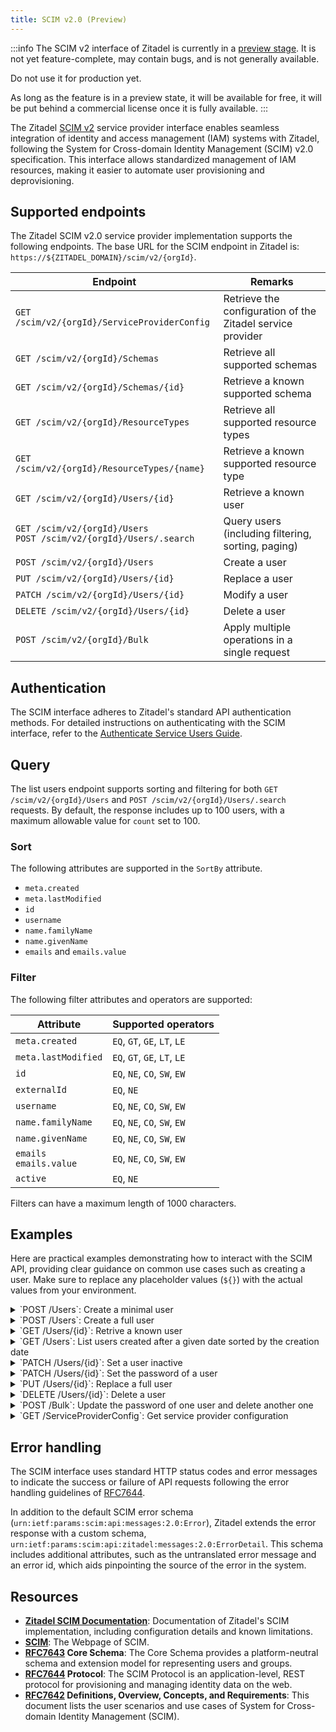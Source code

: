 ```yaml
---
title: SCIM v2.0 (Preview)
---
```


:::info
The SCIM v2 interface of Zitadel is currently in a [preview stage](/support/software-release-cycles-support#preview).
It is not yet feature-complete, may contain bugs, and is not generally available.

Do not use it for production yet.

As long as the feature is in a preview state, it will be available for free, it will be put behind a commercial license once it is fully available.
:::

The Zitadel [SCIM v2](https://scim.cloud/) service provider interface enables seamless integration of identity and
access management (IAM) systems with Zitadel,
following the System for Cross-domain Identity Management (SCIM) v2.0 specification.
This interface allows standardized management of IAM resources, making it easier to automate user provisioning and
deprovisioning.

## Supported endpoints

The Zitadel SCIM v2.0 service provider implementation supports the following endpoints.
The base URL for the SCIM endpoint in Zitadel is: `https://${ZITADEL_DOMAIN}/scim/v2/{orgId}`.

| Endpoint                                                                | Remarks                                                    |
|-------------------------------------------------------------------------|------------------------------------------------------------|
| `GET /scim/v2/{orgId}/ServiceProviderConfig`                            | Retrieve the configuration of the Zitadel service provider |
| `GET /scim/v2/{orgId}/Schemas`                                          | Retrieve all supported schemas                             |
| `GET /scim/v2/{orgId}/Schemas/{id}`                                     | Retrieve a known supported schema                          |
| `GET /scim/v2/{orgId}/ResourceTypes`                                    | Retrieve all supported resource types                      |
| `GET /scim/v2/{orgId}/ResourceTypes/{name}`                             | Retrieve a known supported resource type                   |
| `GET /scim/v2/{orgId}/Users/{id}`                                       | Retrieve a known user                                      |
| `GET /scim/v2/{orgId}/Users`<br />`POST /scim/v2/{orgId}/Users/.search` | Query users (including filtering, sorting, paging)         |
| `POST /scim/v2/{orgId}/Users`                                           | Create a user                                              |
| `PUT /scim/v2/{orgId}/Users/{id}`                                       | Replace a user                                             |
| `PATCH /scim/v2/{orgId}/Users/{id}`                                     | Modify a user                                              |
| `DELETE /scim/v2/{orgId}/Users/{id}`                                    | Delete a user                                              |
| `POST /scim/v2/{orgId}/Bulk`                                            | Apply multiple operations in a single request              |

## Authentication

The SCIM interface adheres to Zitadel's standard API authentication methods.
For detailed instructions on authenticating with the SCIM interface, refer to the [Authenticate Service Users Guide](/guides/integrate/service-users/authenticate-service-users).

## Query

The list users endpoint supports sorting and filtering for both `GET /scim/v2/{orgId}/Users` and `POST /scim/v2/{orgId}/Users/.search` requests.
By default, the response includes up to 100 users, with a maximum allowable value for `count` set to 100.

### Sort

The following attributes are supported in the `SortBy` attribute.

- `meta.created`
- `meta.lastModified`
- `id`
- `username`
- `name.familyName`
- `name.givenName`
- `emails` and `emails.value`

### Filter

The following filter attributes and operators are supported:

| Attribute                    | Supported operators          |
|------------------------------|------------------------------|
| `meta.created`               | `EQ`, `GT`, `GE`, `LT`, `LE` |
| `meta.lastModified`          | `EQ`, `GT`, `GE`, `LT`, `LE` |
| `id`                         | `EQ`, `NE`, `CO`, `SW`, `EW` |
| `externalId`                 | `EQ`, `NE`                   |
| `username`                   | `EQ`, `NE`, `CO`, `SW`, `EW` |
| `name.familyName`            | `EQ`, `NE`, `CO`, `SW`, `EW` |
| `name.givenName`             | `EQ`, `NE`, `CO`, `SW`, `EW` |
| `emails`<br />`emails.value` | `EQ`, `NE`, `CO`, `SW`, `EW` |
| `active`                     | `EQ`, `NE`                   |

Filters can have a maximum length of 1000 characters.

## Examples

Here are practical examples demonstrating how to interact with the SCIM API,
providing clear guidance on common use cases such as creating a user.
Make sure to replace any placeholder values (`${}`) with the actual values from your environment.

<details>
<summary>`POST /Users`: Create a minimal user</summary>

```bash
curl -X POST "https://${DOMAIN}/scim/v2/${ORG_ID}/Users" \
  -H 'Content-Type: application/scim+json' \
  -H 'Accept: application/scim+json' \
  -H "Authorization: Bearer ${ACCESS_TOKEN}" \
  --data-raw '
    {
      "schemas": ["urn:ietf:params:scim:schemas:core:2.0:User"],
      "userName": "john.doe",
      "name": {
        "familyName": "Doe",
        "givenName": "John"
      },
      "password": "Password1!",
      "emails": [
        {
          "value": "john.doe@example.com",
          "primary": true
        }
      ]
    }
  '
```

**Response (`201 Created`)**
```json
{
  "schemas": [
    "urn:ietf:params:scim:schemas:core:2.0:User"
  ],
  "meta": {
    "resourceType": "User",
    "created": "2025-01-27T15:30:27.651321Z",
    "lastModified": "2025-01-27T15:30:27.651321Z",
    "version": "2",
    "location": "https://${DOMAIN}/scim/v2/${ORG_ID}/Users/304499468865155777"
  },
  "id": "304499468865155777",
  "userName": "john.doe",
  "name": {
    "familyName": "Doe",
    "givenName": "John"
  },
  "preferredLanguage": "en",
  "emails": [
    {
      "value": "john.doe@example.com",
      "primary": true
    }
  ]
}
```

</details>
<details>
<summary>`POST /Users`: Create a full user</summary>

```bash
curl -X POST "https://${DOMAIN}/scim/v2/${ORG_ID}/Users" \
  -H 'Content-Type: application/scim+json' \
  -H 'Accept: application/scim+json' \
  -H "Authorization: Bearer ${ACCESS_TOKEN}" \
  --data-raw '
    {
      "schemas": ["urn:ietf:params:scim:schemas:core:2.0:User"],
      "externalId": "8d4b51c0-51bd-4386-ae17-79ce5fd36517",
      "userName": "john.doe@example.com",
      "name": {
        "formatted": "Mr. John J Doe, III",
        "familyName": "Doe",
        "givenName": "John",
        "middleName": "Jim",
        "honorificPrefix": "Mr.",
        "honorificSuffix": "III"
      },
      "displayName": "John Doe",
      "nickName": "Johnny",
      "profileUrl": "https://login.example.com/john.doe",
      "emails": [
        {
          "value": "john.doe@example.com",
          "type": "work",
          "primary": true
        }
      ],
      "addresses": [
        {
          "type": "work",
          "streetAddress": "100 Universal City Plaza",
          "locality": "Hollywood",
          "region": "CA",
          "postalCode": "91608",
          "country": "USA",
          "formatted": "100 Universal City Plaza\nHollywood, CA 91608 USA",
          "primary": true
        }
      ],
      "phoneNumbers": [
        {
          "value": "+1 555-555-5555",
          "type": "work",
          "primary": true
        }
      ],
      "ims": [
        {
          "value": "@j.doe",
          "type": "X"
        }
      ],
      "photos": [
        {
          "value": "https://photos.example.com/profilephoto/john.doe/F",
          "type": "photo"
        }
      ],
      "roles": [
        {
          "value": "user-admin",
          "display": "User administrator"
        }
      ],
      "entitlements": [
        {
          "value": "read-passports",
          "display": "Read Passports"
        }
      ],
      "userType": "Employee",
      "title": "Tour Guide",
      "preferredLanguage": "en-US",
      "locale": "en-US",
      "timezone": "America/Los_Angeles",
      "active": true,
      "password": "Password1!"
    }'
```

**Response (`201 Created`)**
```json
{
  "schemas": [
    "urn:ietf:params:scim:schemas:core:2.0:User"
  ],
  "meta": {
    "resourceType": "User",
    "created": "2025-01-27T15:31:47.84572Z",
    "lastModified": "2025-01-27T15:31:47.84572Z",
    "version": "16",
    "location": "https://localhost:8080/scim/v2/303879575732073153/Users/304499603368096449"
  },
  "id": "304499603368096449",
  "externalId": "8d4b51c0-51bd-4386-ae17-79ce5fd36517",
  "userName": "john.doe@example.com",
  "name": {
    "formatted": "John Doe",
    "familyName": "Doe",
    "givenName": "John",
    "middleName": "Jim",
    "honorificPrefix": "Mr.",
    "honorificSuffix": "III"
  },
  "displayName": "John Doe",
  "nickName": "Johnny",
  "profileUrl": "https://login.example.com/john.doe",
  "title": "Tour Guide",
  "preferredLanguage": "en-US",
  "locale": "en-US",
  "timezone": "America/Los_Angeles",
  "active": true,
  "emails": [
    {
      "value": "john.doe@example.com",
      "primary": true
    }
  ],
  "phoneNumbers": [
    {
      "value": "+15555555555",
      "primary": true
    }
  ],
  "ims": [
    {
      "value": "@j.doe",
      "type": "X"
    }
  ],
  "addresses": [
    {
      "type": "work",
      "streetAddress": "100 Universal City Plaza",
      "locality": "Hollywood",
      "region": "CA",
      "postalCode": "91608",
      "country": "USA",
      "formatted": "100 Universal City Plaza\nHollywood, CA 91608 USA",
      "primary": true
    }
  ],
  "photos": [
    {
      "value": "https://photos.example.com/profilephoto/john.doe/F",
      "type": "photo"
    }
  ],
  "entitlements": [
    {
      "value": "read-passports",
      "display": "Read Passports"
    }
  ],
  "roles": [
    {
      "value": "user-admin",
      "display": "User administrator"
    }
  ]
}
```

</details>
<details>
<summary>`GET /Users/{id}`: Retrive a known user</summary>

```bash
curl -G "https://${DOMAIN}/scim/v2/${ORG_ID}/Users/${USER_ID}" \
  -H 'Accept: application/scim+json' \
  -H "Authorization: Bearer ${ACCESS_TOKEN}"
```


**Response (`200 OK`)**
```json
{
  "schemas": [
    "urn:ietf:params:scim:schemas:core:2.0:User"
  ],
  "meta": {
    "resourceType": "User",
    "created": "2025-01-27T15:31:47.84572Z",
    "lastModified": "2025-01-27T15:31:47.84572Z",
    "version": "16",
    "location": "https://localhost:8080/scim/v2/303879575732073153/Users/304499603368096449"
  },
  "id": "304499603368096449",
  "externalId": "8d4b51c0-51bd-4386-ae17-79ce5fd36517",
  "userName": "john.doe@example.com",
  "name": {
    "formatted": "John Doe",
    "familyName": "Doe",
    "givenName": "John",
    "middleName": "Jim",
    "honorificPrefix": "Mr.",
    "honorificSuffix": "III"
  },
  "displayName": "John Doe",
  "nickName": "Johnny",
  "profileUrl": "https://login.example.com/john.doe",
  "title": "Tour Guide",
  "preferredLanguage": "en-US",
  "locale": "en-US",
  "timezone": "America/Los_Angeles",
  "active": true,
  "emails": [
    {
      "value": "john.doe@example.com",
      "primary": true
    }
  ],
  "phoneNumbers": [
    {
      "value": "+15555555555",
      "primary": true
    }
  ],
  "ims": [
    {
      "value": "@j.doe",
      "type": "X"
    }
  ],
  "addresses": [
    {
      "type": "work",
      "streetAddress": "100 Universal City Plaza",
      "locality": "Hollywood",
      "region": "CA",
      "postalCode": "91608",
      "country": "USA",
      "formatted": "100 Universal City Plaza\nHollywood, CA 91608 USA",
      "primary": true
    }
  ],
  "photos": [
    {
      "value": "https://photos.example.com/profilephoto/john.doe/F",
      "type": "photo"
    }
  ],
  "entitlements": [
    {
      "value": "read-passports",
      "display": "Read Passports"
    }
  ],
  "roles": [
    {
      "value": "user-admin",
      "display": "User administrator"
    }
  ]
}
```

</details>
<details>
<summary>`GET /Users`: List users created after a given date sorted by the creation date</summary>

```bash
curl -G "https://${DOMAIN}/scim/v2/${ORG_ID}/Users" \
  -H 'Accept: application/scim+json' \
  -H "Authorization: Bearer ${ACCESS_TOKEN}" \
  --data-urlencode "sortBy=meta.created" \
  --data-urlencode "sortOrder=descending" \
  --data-urlencode "filter=meta.created gt \"2025-01-24T09:22:35.695245Z\""
```

**Response (`200 OK`)**
```json
{
  "schemas": ["urn:ietf:params:scim:api:messages:2.0:ListResponse"],
  "itemsPerPage": 100,
  "totalResults": 1,
  "startIndex": 1,
  "Resources": [
    {
      "schemas": [
        "urn:ietf:params:scim:schemas:core:2.0:User"
      ],
      "meta": {
        "resourceType": "User",
        "created": "2025-01-27T15:31:47.84572Z",
        "lastModified": "2025-01-27T15:31:47.84572Z",
        "version": "3",
        "location": "https://localhost:8080/scim/v2/303879575732073153/Users/304499603368096449"
      },
      "id": "304499603368096449",
      "externalId": "8d4b51c0-51bd-4386-ae17-79ce5fd36517",
      "userName": "john.doe@example.com",
      "name": {
        "formatted": "John Doe",
        "familyName": "Doe",
        "givenName": "John",
        "middleName": "Jim",
        "honorificPrefix": "Mr.",
        "honorificSuffix": "III"
      },
      "displayName": "John Doe",
      "nickName": "Johnny",
      "profileUrl": "https://login.example.com/john.doe",
      "title": "Tour Guide",
      "preferredLanguage": "und",
      "locale": "en-US",
      "timezone": "America/Los_Angeles",
      "active": true,
      "emails": [
        {
          "value": "john.doe@example.com",
          "primary": true
        }
      ],
      "phoneNumbers": [
        {
          "value": "+15555555555",
          "primary": true
        }
      ],
      "ims": [
        {
          "value": "@j.doe",
          "type": "X"
        }
      ],
      "addresses": [
        {
          "type": "work",
          "streetAddress": "100 Universal City Plaza",
          "locality": "Hollywood",
          "region": "CA",
          "postalCode": "91608",
          "country": "USA",
          "formatted": "100 Universal City Plaza\nHollywood, CA 91608 USA",
          "primary": true
        }
      ],
      "photos": [
        {
          "value": "https://photos.example.com/profilephoto/john.doe/F",
          "type": "photo"
        }
      ],
      "entitlements": [
        {
          "value": "read-passports",
          "display": "Read Passports"
        }
      ],
      "roles": [
        {
          "value": "user-admin",
          "display": "User administrator"
        }
      ]
    }
  ]
}
```

</details>
<details>
<summary>`PATCH /Users/{id}`: Set a user inactive</summary>

```bash
curl -X PATCH "https://${DOMAIN}/scim/v2/${ORG_ID}/Users/${USER_ID}" \
  -H 'Content-Type: application/scim+json' \
  -H 'Accept: application/scim+json' \
  -H "Authorization: Bearer ${ACCESS_TOKEN}" \
  --data-raw '
    {
      "schemas": ["urn:ietf:params:scim:api:messages:2.0:PatchOp"],
      "Operations": [
        {
          "op": "replace",
          "path": "active",
          "value": false
        }
      ]
    }
  '
```

**Response**: `204 No Content`

</details>
<details>
<summary>`PATCH /Users/{id}`: Set the password of a user</summary>

```bash
curl -X PATCH "https://${DOMAIN}/scim/v2/${ORG_ID}/Users/${USER_ID}" \
  -H 'Content-Type: application/scim+json' \
  -H "Authorization: Bearer ${ACCESS_TOKEN}" \
  --data-raw '
    {
      "schemas": ["urn:ietf:params:scim:api:messages:2.0:PatchOp"],
      "Operations": [
        {
          "op": "replace",
          "path": "password",
          "value": "Password2!"
        }
      ]
    }
  '
```

**Response**: `204 No Content`

</details>
<details>
<summary>`PUT /Users/{id}`: Replace a full user</summary>

```bash
curl -X PUT "https://${DOMAIN}/scim/v2/${ORG_ID}/Users/${USER_ID}" \
  -H 'Content-Type: application/scim+json' \
  -H 'Accept: application/scim+json' \
  -H "Authorization: Bearer ${ACCESS_TOKEN}" \
  --data-raw '
    {
      "schemas": ["urn:ietf:params:scim:schemas:core:2.0:User"],
      "externalId": "8d4b51c0-51bd-4386-ae17-79ce5fd36517",
      "userName": "john.doe@example.com",
      "name": {
        "formatted": "Mr. John J Doe, III",
        "familyName": "Doe",
        "givenName": "John",
        "middleName": "Jim",
        "honorificPrefix": "Mr.",
        "honorificSuffix": "III"
      },
      "displayName": "John Doe",
      "nickName": "Johnny",
      "profileUrl": "https://login.example.com/john.doe",
      "emails": [
        {
          "value": "john.doe@example.com",
          "type": "work",
          "primary": true
        }
      ],
      "addresses": [
        {
          "type": "work",
          "streetAddress": "100 Universal City Plaza",
          "locality": "Hollywood",
          "region": "CA",
          "postalCode": "91608",
          "country": "USA",
          "formatted": "100 Universal City Plaza\nHollywood, CA 91608 USA",
          "primary": true
        }
      ],
      "phoneNumbers": [
        {
          "value": "+1 555-555-5555",
          "type": "work",
          "primary": true
        }
      ],
      "ims": [
        {
          "value": "@j.doe",
          "type": "X"
        }
      ],
      "photos": [
        {
          "value": "https://photos.example.com/profilephoto/john.doe/F",
          "type": "photo"
        }
      ],
      "roles": [
        {
          "value": "user-admin",
          "display": "User administrator"
        }
      ],
      "entitlements": [
        {
          "value": "read-passports",
          "display": "Read Passports"
        }
      ],
      "userType": "Employee",
      "title": "Tour Guide",
      "preferredLanguage": "en-US",
      "locale": "en-US",
      "timezone": "America/Los_Angeles",
      "active": true,
      "password": "Password1!"
    }'
```

**Response (`200 OK`)**
```json
{
  "schemas": [
    "urn:ietf:params:scim:schemas:core:2.0:User"
  ],
  "meta": {
    "resourceType": "User",
    "created": "2025-01-27T15:31:47.84572Z",
    "lastModified": "2025-01-27T15:31:47.84572Z",
    "version": "16",
    "location": "https://localhost:8080/scim/v2/303879575732073153/Users/304499603368096449"
  },
  "id": "304499603368096449",
  "externalId": "8d4b51c0-51bd-4386-ae17-79ce5fd36517",
  "userName": "john.doe@example.com",
  "name": {
    "formatted": "John Doe",
    "familyName": "Doe",
    "givenName": "John",
    "middleName": "Jim",
    "honorificPrefix": "Mr.",
    "honorificSuffix": "III"
  },
  "displayName": "John Doe",
  "nickName": "Johnny",
  "profileUrl": "https://login.example.com/john.doe",
  "title": "Tour Guide",
  "preferredLanguage": "en-US",
  "locale": "en-US",
  "timezone": "America/Los_Angeles",
  "active": true,
  "emails": [
    {
      "value": "john.doe@example.com",
      "primary": true
    }
  ],
  "phoneNumbers": [
    {
      "value": "+15555555555",
      "primary": true
    }
  ],
  "ims": [
    {
      "value": "@j.doe",
      "type": "X"
    }
  ],
  "addresses": [
    {
      "type": "work",
      "streetAddress": "100 Universal City Plaza",
      "locality": "Hollywood",
      "region": "CA",
      "postalCode": "91608",
      "country": "USA",
      "formatted": "100 Universal City Plaza\nHollywood, CA 91608 USA",
      "primary": true
    }
  ],
  "photos": [
    {
      "value": "https://photos.example.com/profilephoto/john.doe/F",
      "type": "photo"
    }
  ],
  "entitlements": [
    {
      "value": "read-passports",
      "display": "Read Passports"
    }
  ],
  "roles": [
    {
      "value": "user-admin",
      "display": "User administrator"
    }
  ]
}
```

</details>
<details>
<summary>`DELETE /Users/{id}`: Delete a user</summary>

```bash
curl -X DELETE "https://${DOMAIN}/scim/v2/${ORG_ID}/Users/${USER_ID}" \
  -H "Authorization: Bearer ${ACCESS_TOKEN}"
```

**Response**: `204 No Content`

</details>
<details>
<summary>`POST /Bulk`: Update the password of one user and delete another one</summary>

```bash
curl -X POST "https://${DOMAIN}/scim/v2/${ORG_ID}/Bulk" \
  -H 'Content-Type: application/scim+json' \
  -H 'Accept: application/scim+json' \
  -H "Authorization: Bearer ${ACCESS_TOKEN}" \
  --data-raw '
    {
      "schemas": ["urn:ietf:params:scim:api:messages:2.0:BulkRequest"],
      "Operations": [
        {
          "method": "PATCH",
          "path": "/Users/${USER_ID}",
          "data": {
            "schemas": ["urn:ietf:params:scim:api:messages:2.0:PatchOp"],
            "Operations": [
              {
                "op": "replace",
                "path": "password",
                "value": "Password2!"
              }
            ]
          }
        },
        {
          "method": "DELETE",
          "path": "/Users/${USER_ID2}"
        }
      ]
    }'
```

**Response**: `200 OK`

```json
{
  "schemas": ["urn:ietf:params:scim:api:messages:2.0:BulkResponse"],
  "Operations": [
    {
      "method": "PATCH",
      "location": "https://${DOMAIN}/scim/v2/${ORG_ID}/Users/${USER_ID}",
      "status": "204"
    },
    {
      "method": "DELETE",
      "location": "https://${DOMAIN}/scim/v2/${ORG_ID}/Users/${USER_ID2}",
      "status": "204"
    }
  ]
}
```

</details>

<details>
<summary>`GET /ServiceProviderConfig`: Get service provider configuration</summary>

```bash
curl -G "https://${DOMAIN}/scim/v2/${ORG_ID}/ServiceProviderConfig" \
  -H 'Accept: application/scim+json'
```

**Response**: `200 OK`

```json
{
  "schemas": [
    "urn:ietf:params:scim:schemas:core:2.0:ServiceProviderConfig"
  ],
  "meta": {
    "resourceType": "ServiceProviderConfig",
    "location": "https://${DOMAIN}/scim/v2/${ORG_ID}/ServiceProviderConfig"
  },
  "documentationUri": "https://zitadel.com/docs/guides/manage/user/scim2",
  "patch": {
    "supported": true
  },
  "bulk": {
    "supported": true,
    "maxOperations": 100,
    "maxPayloadSize": 1000000
  },
  "filter": {
    "supported": true,
    "maxResults": 100
  },
  "changePassword": {
    "supported": true
  },
  "sort": {
    "supported": true
  },
  "etag": {
    "supported": false
  },
  "authenticationSchemes": [
    {
      "name": "Zitadel authentication token",
      "description": "Authentication scheme using the OAuth Bearer Token Standard",
      "specUri": "https://www.rfc-editor.org/info/rfc6750",
      "documentationUri": "https://zitadel.com/docs/guides/integrate/service-users/authenticate-service-users",
      "type": "oauthbearertoken",
      "primary": false
    }
  ]
}
```

</details>

## Error handling

The SCIM interface uses standard HTTP status codes and error messages to indicate the success or failure of API requests
following the error handling guidelines of [RFC7644](https://datatracker.ietf.org/doc/html/rfc7644#section-3.12).

In addition to the default SCIM error schema (`urn:ietf:params:scim:api:messages:2.0:Error`),
Zitadel extends the error response with a custom schema, `urn:ietf:params:scim:api:zitadel:messages:2.0:ErrorDetail`.
This schema includes additional attributes, such as the untranslated error message and an error id,
which aids pinpointing the source of the error in the system.

## Resources

- **[Zitadel SCIM Documentation](/guides/manage/user/scim2)**: Documentation of Zitadel's SCIM implementation, including configuration details and known limitations.
- **[SCIM](https://scim.cloud/)**: The Webpage of SCIM.
- **[RFC7643](https://tools.ietf.org/html/rfc7643) Core Schema**:
  The Core Schema provides a platform-neutral schema and extension model for representing users and groups.
- **[RFC7644](https://tools.ietf.org/html/rfc7644) Protocol**:
  The SCIM Protocol is an application-level, REST protocol for provisioning and managing identity data on the web.
- **[RFC7642](https://tools.ietf.org/html/rfc7642) Definitions, Overview, Concepts, and Requirements**:
  This document lists the user scenarios and use cases of System for Cross-domain Identity Management (SCIM).
